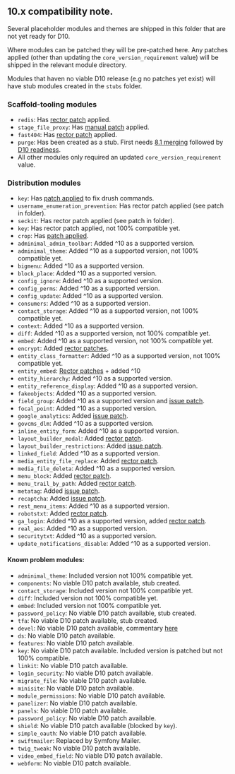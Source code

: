 ## 10.x compatibility note.

Several placeholder modules and themes are shipped in this folder that are not yet ready for D10.

Where modules can be patched they will be pre-patched here. Any patches applied (other than updating the `core_version_requirement` value) will be shipped in the relevant module directory.

Modules that haven no viable D10 release (e.g no patches yet exist) will have stub modules created in the `stubs` folder.

### Scaffold-tooling modules
* `redis`: Has [rector patch](https://www.drupal.org/project/redis/issues/3289284) applied.
* `stage_file_proxy`: Has [manual patch](https://www.drupal.org/project/stage_file_proxy/issues/3283529) applied.
* `fast404`: Has [rector patch](https://www.drupal.org/project/fast_404/issues/3287465) applied.
* `purge`: Has been created as a stub. First needs [8.1 merging](https://www.drupal.org/project/purge/issues/3259320) followed by [D10 readiness](https://www.drupal.org/project/purge/issues/3272193).
* All other modules only required an updated `core_version_requirement` value.

### Distribution modules
* `key`: Has [patch applied](https://www.drupal.org/project/key/issues/3278542) to fix drush commands.
* `username_enumeration_prevention`: Has rector patch applied (see patch in folder).
* `seckit`: Has rector patch applied (see patch in folder).
* `key`: Has rector patch applied, not 100% compatible yet.
* `crop`: Has [patch applied](https://www.drupal.org/project/crop/issues/3286828).
* `adminimal_admin_toolbar`: Added ^10 as a supported version.
* `adminimal_theme`: Added ^10 as a supported version, not 100% compatible yet.
* `bigmenu`: Added ^10 as a supported version.
* `block_place`: Added ^10 as a supported version.
* `config_ignore`: Added ^10 as a supported version.
* `config_perms`: Added ^10 as a supported version.
* `config_update`: Added ^10 as a supported version.
* `consumers`: Added ^10 as a supported version.
* `contact_storage`: Added ^10 as a supported version, not 100% compatible yet.
* `context`: Added ^10 as a supported version.
* `diff`: Added ^10 as a supported version, not 100% compatible yet.
* `embed`: Added ^10 as a supported version, not 100% compatible yet.
* `encrypt`: Added [rector patches](https://www.drupal.org/project/encrypt/issues/3297063).
* `entity_class_formatter`: Added ^10 as a supported version, not 100% compatible yet.
* `entity_embed`: [Rector patches](https://www.drupal.org/project/entity_embed/issues/3287235) + added ^10
* `entity_hierarchy`: Added ^10 as a supported version.
* `entity_reference_display`: Added ^10 as a supported version.
* `fakeobjects`: Added ^10 as a supported version.
* `field_group`: Added ^10 as a supported version and [issue patch](https://www.drupal.org/project/field_group/issues/3278537).
* `focal_point`: Added ^10 as a supported version.
* `google_analytics`: Added [issue patch](https://www.drupal.org/project/google_analytics/issues/3287765).
* `govcms_dlm`: Added ^10 as a supported version.
* `inline_entity_form`: Added ^10 as a supported version.
* `layout_builder_modal`: Added [rector patch](https://www.drupal.org/project/layout_builder_modal/issues/3288232).
* `layout_builder_restrictions`: Added [issue patch](https://www.drupal.org/project/layout_builder_restrictions/issues/3257889).
* `linked_field`: Added ^10 as a supported version.
* `media_entity_file_replace`: Added [rector patch](https://www.drupal.org/project/media_entity_file_replace/issues/3288492).
* `media_file_deleta`: Added ^10 as a supported version.
* `menu_block`: Added [rector patch](https://www.drupal.org/project/menu_block/issues/3288540).
* `menu_trail_by_path`: Added [rector patch](https://www.drupal.org/project/menu_trail_by_path/issues/3288570).
* `metatag`: Added [issue patch](https://www.drupal.org/project/metatag/issues/3252150).
* `recaptcha`: Added [issue patch](https://www.drupal.org/project/recaptcha/issues/3272700).
* `rest_menu_items`: Added ^10 as a supported version.
* `robotstxt`: Added [rector patch](https://www.drupal.org/project/robotstxt/issues/3297979).
* `ga_login`: Added ^10 as a supported version, added [rector patch](https://www.drupal.org/project/ga_login/issues/3297284).
* `real_aes`: Added ^10 as a supported version.
* `securitytxt`: Added ^10 as a supported version.
* `update_notifications_disable`: Added ^10 as a supported version.


#### Known problem modules:
 * `adminimal_theme`: Included version not 100% compatible yet.
 * `components`: No viable D10 patch available, stub created.
 * `contact_storage`: Included version not 100% compatible yet.
 * `diff`: Included version not 100% compatible yet.
 * `embed`: Included version not 100% compatible yet.
 * `password_policy`: No viable D10 patch available, stub created.
 * `tfa`: No viable D10 patch available, stub created.
 * `devel`: No viable D10 patch available, commentary [here](https://gitlab.com/drupalspoons/devel/-/issues/392)
 * `ds`: No viable D10 patch available.
 * `features`: No viable D10 patch available.
 * `key`: No viable D10 patch available. Included version is patched but not 100% compatible.
 * `linkit`: No viable D10 patch available.
 * `login_security`: No viable D10 patch available.
 * `migrate_file`: No viable D10 patch available.
 * `minisite`: No viable D10 patch available.
 * `module_permissions`: No viable D10 patch available.
 * `panelizer`: No viable D10 patch available.
 * `panels`: No viable D10 patch available.
 * `password_policy`: No viable D10 patch available.
 * `shield`: No viable D10 patch available (blocked by `key`).
 * `simple_oauth`: No viable D10 patch available.
 * `swiftmailer`: Replaced by Symfony Mailer.
 * `twig_tweak`: No viable D10 patch available.
 * `video_embed_field`: No viable D10 patch available.
 * `webform`: No viable D10 patch available.